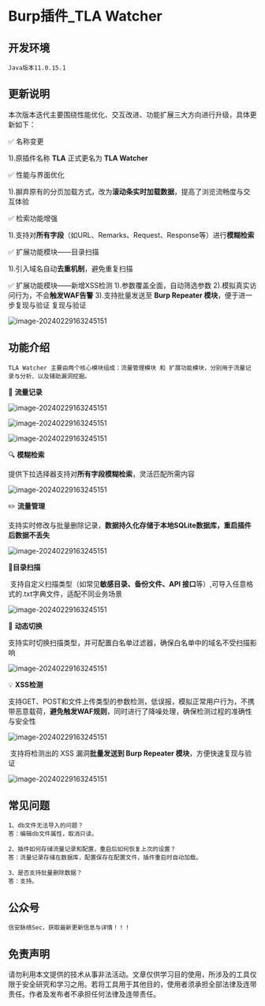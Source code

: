 # Burp插件_TLA Watcher

## 开发环境

```
Java版本11.0.15.1
```

## 更新说明

本次版本迭代主要围绕性能优化、交互改进、功能扩展三大方向进行升级，具体更新如下：

✅ 名称变更

1).原插件名称 **TLA** 正式更名为 **TLA Watcher**

✅ 性能与界面优化

1).摒弃原有的分页加载方式，改为**滚动条实时加载数据**，提高了浏览流畅度与交互体验

✅ 检索功能增强

1).支持对**所有字段**（如URL、Remarks、Request、Response等）进行**模糊检索**

✅ 扩展功能模块——目录扫描

1).引入域名自动**去重机制**，避免重复扫描

✅ 扩展功能模块——新增XSS检测
1).参数覆盖全面，自动筛选参数
2).模拟真实访问行为，不会**触发WAF告警**
3).支持批量发送至 **Burp Repeater 模块**，便于进一步复现与验证
复现与验证

![image-20240229163245151](https://mmbiz.qpic.cn/mmbiz_png/8h5fX1cyibE2ibkIFhiaptTLPMtsUXYBdvO0JQ96TibI5yKLNGjuiaM3ibcwvrDiapeZz2Q3K6Sd8EKRgyUW5GXhlgLeg/640)

## 功能介绍

```
TLA Watcher 主要由两个核心模块组成：流量管理模块 和 扩展功能模块，分别用于流量记录与分析、以及辅助漏洞挖掘。
```

📌 **流量记录**

![image-20240229163245151](https://mmbiz.qpic.cn/mmbiz_png/8h5fX1cyibE2ibkIFhiaptTLPMtsUXYBdvOOH6S6JQdjRSHrsK3xhXmXvfP4uFUHKrRuEuMro8XKqiarbLfWf4NUXQ/640)

![image-20240229163245151](https://mmbiz.qpic.cn/mmbiz_png/8h5fX1cyibE2ibkIFhiaptTLPMtsUXYBdvOqicoD8Voga2qKLkelibtfFxP6GdhUytYBiamutzAplAOGxf4ic5alzljSQ/640)

![image-20240229163245151](https://mmbiz.qpic.cn/mmbiz_png/8h5fX1cyibE2ibkIFhiaptTLPMtsUXYBdvOYbz5ia7hcjb82WTR4jDRlVlgpnvNK6Rd7FFyicua0PA5cO40SvebPRYQ/640)

🔍 **模糊检索**

​	提供下拉选择器支持对**所有字段模糊检索**，灵活匹配所需内容

![image-20240229163245151](https://mmbiz.qpic.cn/mmbiz_png/8h5fX1cyibE2ibkIFhiaptTLPMtsUXYBdvOAibbzcEpGicAeugZ4PjYTeiaQ2NQcd8AE31fLsBo9rkoncArpV6xtEibhQ/640)

✏️ **流量管理**

​	支持实时修改与批量删除记录，**数据持久化存储于本地SQLite数据库，重启插件后数据不丢失**

![image-20240229163245151](https://mmbiz.qpic.cn/mmbiz_png/8h5fX1cyibE2ibkIFhiaptTLPMtsUXYBdvOib2jRxgh10l78j1B6Wo2HrS4fVicDtc2sr65yaf4PO1aREvdl1Wofaicg/640)

🧵**目录扫描**

​	支持自定义扫描类型（如常见**敏感目录、备份文件、API 接口**等）,可导入任意格式的.txt字典文件，适配不同业务场景

![image-20240229163245151](https://mmbiz.qpic.cn/mmbiz_png/8h5fX1cyibE2ibkIFhiaptTLPMtsUXYBdvObSyexQnmxQvAAtWibC8oRyVD0nOFpvl6AeynIXvMOYDt7iaibuibUfySQg/640)

🔄 **动态切换**

​	支持实时切换扫描类型，并可配置白名单过滤器，确保白名单中的域名不受扫描影响

![image-20240229163245151](https://mmbiz.qpic.cn/mmbiz_png/8h5fX1cyibE2ibkIFhiaptTLPMtsUXYBdvOOnInCfAAzV9nyRLBvslFk95jgqrjt5ricbJcClu8HP2n6hZRa1zSE6Q/640)

💡 **XSS检测**

​	支持GET、POST和文件上传类型的参数检测，低误报，模拟正常用户行为，不携带恶意载荷，**避免触发WAF规则**，同时进行了降噪处理，确保检测过程的准确性与安全性

![image-20240229163245151](https://mmbiz.qpic.cn/mmbiz_png/8h5fX1cyibE2ibkIFhiaptTLPMtsUXYBdvO3F2d6B7WWZEwOB2ueBStGc3ky3LAogOFzq5uLHiadGdmC1GicNaWN2Sg/640)

​	支持将检测出的 XSS 漏洞**批量发送到 Burp Repeater 模块**，方便快速复现与验证

![image-20240229163245151](https://mmbiz.qpic.cn/mmbiz_png/8h5fX1cyibE2ibkIFhiaptTLPMtsUXYBdvOvRsmY82Bdzmv5jncIwvIrnoZjpAm7zzGtpgvA9XZUPcBHPomcYOeSA/640)

## 常见问题

```
1、db文件无法导入的问题？
答：编辑db文件属性，取消只读。
```

```
2、插件如何存储流量记录和配置，重启后如何恢复上次的设置？
答：流量记录存储在数据库，配置保存在配置文件，插件重启时自动加载。
```

```
3、是否支持批量删除数据？
答：支持。
```

## 公众号

```
信安脉络Sec，获取最新更新信息与详情！！！
```

## 免责声明 

请勿利用本文提供的技术从事非法活动。文章仅供学习目的使用，所涉及的工具仅限于安全研究和学习之用。若将工具用于其他目的，使用者须承担全部法律及连带责任。作者及发布者不承担任何法律及连带责任。